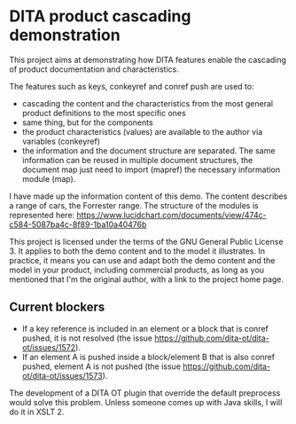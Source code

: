 DITA product cascading demonstration
======================

This project aims at demonstrating how DITA features enable the cascading of product documentation and characteristics.

The features such as keys, conkeyref and conref push are used to:

* cascading the content and the characteristics from the most general product definitions to the most specific ones
* same thing, but for the components
* the product characteristics (values) are available to the author via variables (conkeyref)
* the information and the document structure are separated. The same information can be reused in multiple document structures, the document map just need to import (mapref) the necessary information module (map).
  
I have made up the information content of this demo. The content describes a range of cars, the Forrester range. The structure of the modules is represented here: https://www.lucidchart.com/documents/view/474c-c584-5087ba4c-8f89-1ba10a40476b

This project is licensed under the terms of the GNU General Public License 3. It applies to both the demo content and to the model it illustrates. In practice, it means you can use and adapt both the demo content and the model in your product, including commercial products, as long as you mentioned that I'm the original author, with a link to the project home page. 

## Current blockers

* If a key reference is included in an element or a block that is conref pushed, it is not resolved (the issue https://github.com/dita-ot/dita-ot/issues/1572).
* If an element A is pushed inside a block/element B that is also conref pushed, element A is not pushed (the issue https://github.com/dita-ot/dita-ot/issues/1573).

 The development of a DITA OT plugin that override the default preprocess would solve this problem. Unless someone comes up with Java skills, I will do it in XSLT 2.
